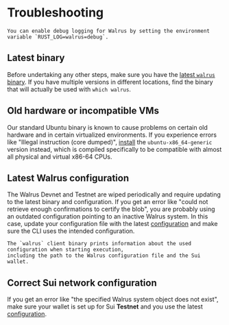 # Troubleshooting

```admonish tip title="Debug logging"
You can enable debug logging for Walrus by setting the environment variable `RUST_LOG=walrus=debug`.
```

## Latest binary

Before undertaking any other steps, make sure you have the [latest `walrus`
binary](./setup.md#installation). If you have multiple versions in different locations, find the binary that will actually be used with `which walrus`.

## Old hardware or incompatible VMs

Our standard Ubuntu binary is known to cause problems on certain old hardware and in certain
virtualized environments. If you experience errors like "Illegal instruction (core dumped)",
[install](./setup.md#installation) the `ubuntu-x86_64-generic` version instead, which is compiled
specifically to be compatible with almost all physical and virtual x86-64 CPUs.

## Latest Walrus configuration

The Walrus Devnet and Testnet are wiped periodically and require updating to the latest binary and
configuration. If you get an error like "could not retrieve enough confirmations to certify the
blob", you are probably using an outdated configuration pointing to an inactive Walrus system. In
this case, update your configuration file with the latest [configuration](./setup.md#configuration)
and make sure the CLI uses the intended configuration.

```admonish tip
The `walrus` client binary prints information about the used configuration when starting execution,
including the path to the Walrus configuration file and the Sui wallet.
```

## Correct Sui network configuration

If you get an error like "the specified Walrus system object does not exist", make sure your wallet
is set up for Sui **Testnet** and you use the latest [configuration](./setup.md#configuration).

